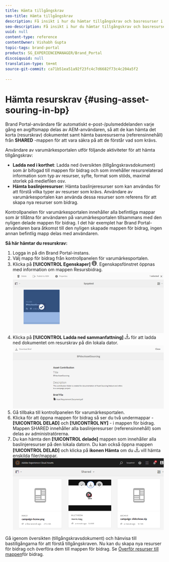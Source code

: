 ```yaml
---
title: Hämta tillgångskrav
seo-title: Hämta tillgångskrav
description: Få insikt i hur du hämtar tillgångskrav och basresurser i varumärkesportalen.
seo-description: Få insikt i hur du hämtar tillgångskrav och basresurser i varumärkesportalen.
uuid: null
content-type: reference
contentOwner: Vishabh Gupta
topic-tags: brand-portal
products: SG_EXPERIENCEMANAGER/Brand_Portal
discoiquuid: null
translation-type: tm+mt
source-git-commit: ca71b51ea51a92f23fc4c7d6682f73c4c204a5f2

---
```



# Hämta resurskrav {#using-asset-souring-in-bp}

Brand Portal-användare får automatiskt e-post-/pulsmeddelanden varje gång en avgiftsmapp delas av AEM-användaren, så att de kan hämta det korta (resurskrav) dokumentet samt hämta basresurserna (referensinnehåll) från **SHARED** -mappen för att vara säkra på att de förstår vad som krävs.

Användare av varumärkesportalen utför följande aktiviteter för att hämta tillgångskrav:

* **Ladda ned i korthet**: Ladda ned översikten (tillgångskravsdokument) som är bifogad till mappen för bidrag och som innehåller resursrelaterad information som typ av resurser, syfte, format som stöds, maximal storlek på mediefilen osv.
* **Hämta baslinjeresurser**: Hämta baslinjeresurser som kan användas för att förstå vilka typer av resurser som krävs. Användare av varumärkesportalen kan använda dessa resurser som referens för att skapa nya resurser som bidrag.

Kontrollpanelen för varumärkesportalen innehåller alla befintliga mappar som är tillåtna för användaren på varumärkesportalen tillsammans med den nyligen delade mappen för bidrag. I det här exemplet har Brand Portal-användaren bara åtkomst till den nyligen skapade mappen för bidrag, ingen annan befintlig mapp delas med användaren.

**Så här hämtar du resurskrav:**

1. Logga in på din Brand Portal-instans.
1. Välj mapp för bidrag från kontrollpanelen för varumärkesportalen.
1. Klicka på **[!UICONTROL Egenskaper]** ![](assets/properties.png). Egenskapsfönstret öppnas med information om mappen Resursbidrag.
   ![](assets/download-asset-requirement1.png)
1. Klicka på **[!UICONTROL Ladda ned sammanfattning]** ![](assets/download.png) för att ladda ned dokumentet om resurskrav på din lokala dator.
   ![](assets/download-asset-requirement2.png)
1. Gå tillbaka till kontrollpanelen för varumärkesportalen.
1. Klicka för att öppna mappen för bidrag så ser du två undermappar -**[!UICONTROL DELAD]** och **[!UICONTROL NY]** - i mappen för bidrag. Mappen SHARED innehåller alla baslinjeresurser (referensinnehåll) som delas av administratörerna.
1. Du kan hämta den **[!UICONTROL delade]** mappen som innehåller alla baslinjeresurser på den lokala datorn.
Du kan också öppna mappen **[!UICONTROL DELAD]** och klicka på **ikonen Hämta** om du ![](assets/download.png) vill hämta enskilda filer/mappar.
   ![](assets/download-asset-requirement3.png)

Gå igenom översikten (tillgångskravsdokument) och hänvisa till bastillgångarna för att förstå tillgångskraven. Nu kan du skapa nya resurser för bidrag och överföra dem till mappen för bidrag. Se [Överför resurser till mappen](brand-portal-upload-assets-to-contribution-folder.md)för bidrag.

